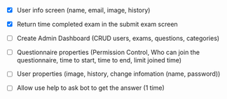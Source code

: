 - [x] User info screen (name, email, image, history)
- [x] Return time completed exam in the submit exam screen

- [ ] Create Admin Dashboard (CRUD users, exams, questions, categories)
- [ ] Questionnaire properties (Permission Control, Who can join the questionnaire, time to start, time to end, limit joined time)
- [ ] User properties (image, history, change infomation (name, password))
- [ ] Allow use help to ask bot to get the answer (1 time)
